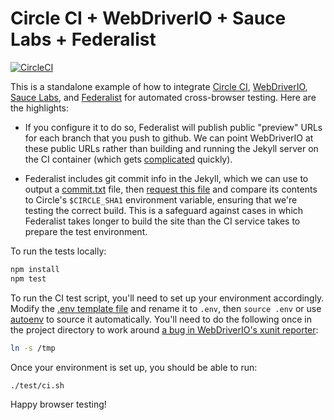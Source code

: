 # Circle CI + WebDriverIO + Sauce Labs + Federalist

[![CircleCI](https://circleci.com/gh/18F/circle-wdio-federalist.svg?style=svg)](https://circleci.com/gh/18F/circle-wdio-federalist)

This is a standalone example of how to integrate [Circle CI], [WebDriverIO],
[Sauce Labs], and [Federalist] for automated cross-browser testing. Here are
the highlights:

* If you configure it to do so, Federalist will publish public "preview" URLs
  for each branch that you push to github. We can point WebDriverIO at these
  public URLs rather than building and running the Jekyll server on the CI
  container (which gets [complicated] quickly).

* Federalist includes git commit info in the Jekyll, which we can use to output
  a [commit.txt](commit.txt) file, then [request this file] and compare its
  contents to Circle's `$CIRCLE_SHA1` environment variable, ensuring that we're
  testing the correct build. This is a safeguard against cases in which
  Federalist takes longer to build the site than the CI service takes to
  prepare the test environment.

To run the tests locally:

```sh
npm install
npm test
```

To run the CI test script, you'll need to set up your environment accordingly.
Modify the [.env template file](.env.template) and rename it to `.env`, then
`source .env` or use [autoenv] to source it automatically. You'll need to do
the following once in the project directory to work around [a bug in
WebDriverIO's xunit reporter](https://github.com/webdriverio/webdriverio/issues/926):

```sh
ln -s /tmp
```

Once your environment is set up, you should be able to run:

```sh
./test/ci.sh
```

Happy browser testing!

[Circle CI]: https://circleci.com/
[WebDriverIO]: http://webdriver.io/
[Federalist]: https://federalist.18f.gov/
[Sauce Labs]: https://saucelabs.com/
[complicated]: https://github.com/18F/college-choice/blob/f0e6233c4849493c905bfee0fc37bfa57aa8dde6/test/ci.sh#L30-L46
[request this file]: test/ci.sh#L18
[autoenv]: https://github.com/kennethreitz/autoenv
